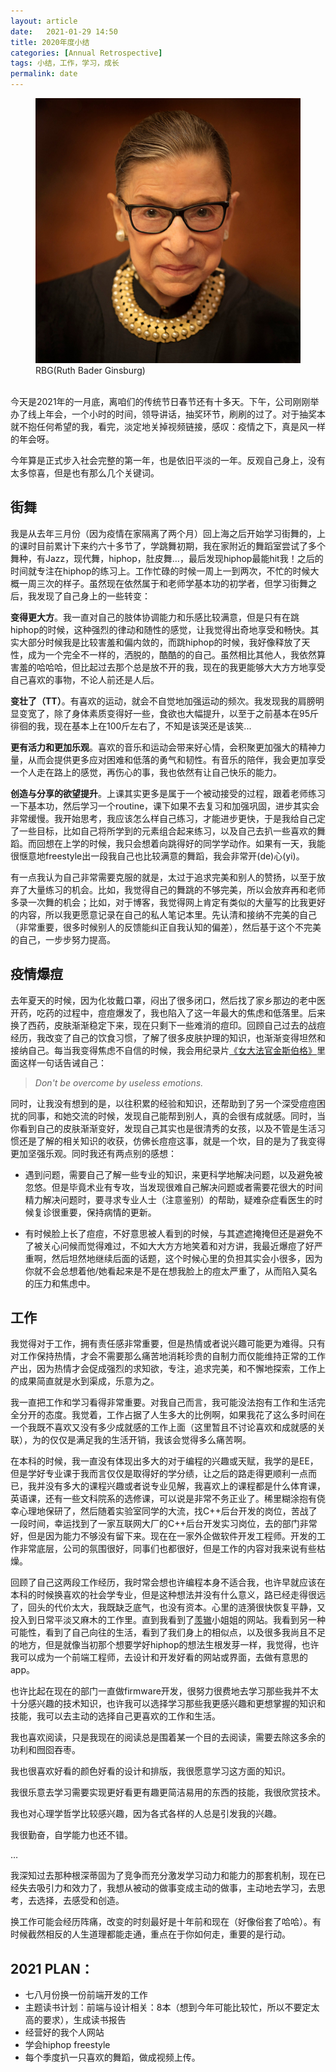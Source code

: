 ```yaml
---
layout: article
date:   2021-01-29 14:50
title: 2020年度小结
categories: [Annual Retrospective]
tags: 小结，工作，学习，成长
permalink: date
---
```



<figure>
<img src="/images/RBG.jpg"  alt="2020年的女神RBG(Ruth Bader Ginsburg)">
<figcaption>RBG(Ruth Bader Ginsburg)</figcaption> 
</figure>
<br>
今天是2021年的一月底，离咱们的传统节日春节还有十多天。下午，公司刚刚举办了线上年会，一个小时的时间，领导讲话，抽奖环节，刷刷的过了。对于抽奖本就不抱任何希望的我，看完，淡定地关掉视频链接，感叹：疫情之下，真是风一样的年会呀。

今年算是正式步入社会完整的第一年，也是依旧平淡的一年。反观自己身上，没有太多惊喜，但是也有那么几个关键词。

## 街舞
我是从去年三月份（因为疫情在家隔离了两个月）回上海之后开始学习街舞的，上的课时目前累计下来约六十多节了，学跳舞初期，我在家附近的舞蹈室尝试了多个舞种，有Jazz，现代舞，hiphop，肚皮舞…，最后发现hiphop最能hit我！之后的时间就专注在hiphop的练习上。工作忙碌的时候一周上一到两次，不忙的时候大概一周三次的样子。虽然现在依然属于和老师学基本功的初学者，但学习街舞之后，我发现了自己身上的一些转变：

**变得更大方**。我一直对自己的肢体协调能力和乐感比较满意，但是只有在跳hiphop的时候，这种强烈的律动和随性的感觉，让我觉得出奇地享受和畅快。其实大部分时候我是比较害羞和偏内敛的，而跳hiphop的时候，我好像释放了天性，成为一个完全不一样的，洒脱的，酷酷的的自己。虽然相比其他人，我依然算害羞的哈哈哈，但比起过去那个总是放不开的我，现在的我更能够大大方方地享受自己喜欢的事物，不论人前还是人后。

**变壮了（TT）**。有喜欢的运动，就会不自觉地加强运动的频次。我发现我的肩膀明显变宽了，除了身体素质变得好一些，食欲也大幅提升，以至于之前基本在95斤徘徊的我，现在基本上在100斤左右了，不知是该哭还是该笑...

**更有活力和更加乐观**。喜欢的音乐和运动会带来好心情，会积聚更加强大的精神力量，从而会提供更多应对困难和低落的勇气和韧性。有音乐的陪伴，我会更加享受一个人走在路上的感觉，再伤心的事，我也依然有让自己快乐的能力。

**创造与分享的欲望提升**。上课其实更多是属于一个被动接受的过程，跟着老师练习一下基本功，然后学习一个routine，课下如果不去复习和加强巩固，进步其实会非常缓慢。我开始思考，我应该怎么样自己练习，才能进步更快，于是我给自己定了一些目标，比如自己将所学到的元素组合起来练习，以及自己去扒一些喜欢的舞蹈。而回想在上学的时候，我只会想着向跳得好的同学学动作。如果有一天，我能很惬意地freestyle出一段我自己也比较满意的舞蹈，我会非常开(de)心(yi)。

有一点我认为自己非常需要克服的就是，太过于追求完美和别人的赞扬，以至于放弃了大量练习的机会。比如，我觉得自己的舞跳的不够完美，所以会放弃再和老师多录一次舞的机会；比如，对于博客，我觉得网上肯定有类似的大量写的比我更好的内容，所以我更愿意记录在自己的私人笔记本里。先认清和接纳不完美的自己（非常重要，很多时候别人的反馈能纠正自我认知的偏差），然后基于这个不完美的自己，一步步努力提高。

## 疫情爆痘
去年夏天的时候，因为化妆戴口罩，闷出了很多闭口，然后找了家乡那边的老中医开药，吃药的过程中，痘痘爆发了，我也陷入了这一年最大的焦虑和低落里。后来换了西药，皮肤渐渐稳定下来，现在只剩下一些难消的痘印。回顾自己过去的战痘经历，我改变了自己的饮食习惯，了解了很多皮肤护理的知识，也渐渐变得坦然和接纳自己。每当我变得焦虑不自信的时候，我会用纪录片<a href="https://movie.douban.com/photos/photo/2559039892/">《女大法官金斯伯格》</a>里面这样一句话告诫自己：

> *Don't be overcome by useless emotions.*

同时，让我没有想到的是，以往积累的经验和知识，还帮助到了另一个深受痘痘困扰的同事，和她交流的时候，发现自己能帮到别人，真的会很有成就感。同时，当你看到自己的皮肤渐渐变好，发现自己其实也是很清秀的女孩，以及不管是生活习惯还是了解的相关知识的收获，仿佛长痘痘这事，就是一个坎，目的是为了我变得更加坚强乐观。同时我还有两点别的感想：

- 遇到问题，需要自己了解一些专业的知识，来更科学地解决问题，以及避免被忽悠。但是毕竟术业有专攻，当发现很难自己解决问题或者需要花很大的时间精力解决问题时，要寻求专业人士（注意鉴别）的帮助，疑难杂症看医生的时候复诊很重要，保持病情的更新。
  
- 有时候脸上长了痘痘，不好意思被人看到的时候，与其遮遮掩掩但还是避免不了被关心问候而觉得难过，不如大大方方地笑着和对方讲，我最近爆痘了好严重啊，然后坦然地继续后面的话题，这个时候心里的负担其实会小很多，因为你就不会总想着他/她看起来是不是在想我脸上的痘太严重了，从而陷入莫名的压力和焦虑中。

## 工作
我觉得对于工作，拥有责任感非常重要，但是热情或者说兴趣可能更为难得。只有对工作保持热情，才会不需要那么痛苦地消耗珍贵的自制力而仅能维持正常的工作产出，因为热情才会促成强烈的求知欲，专注，追求完美，和不懈地探索，工作上的成果简直就是水到渠成，乐意为之。

我一直把工作和学习看得非常重要。对我自己而言，我可能没法抱有工作和生活完全分开的态度。我觉着，工作占据了人生多大的比例啊，如果我花了这么多时间在一个我既不喜欢又没有多少成就感的工作上面（这里暂且不讨论喜欢和成就感的关联），为的仅仅是满足我的生活开销，我该会觉得多么痛苦啊。

在本科的时候，我一直没有体现出多大的对于编程的兴趣或天赋，我学的是EE，但是学好专业课于我而言仅仅是取得好的学分绩，让之后的路走得更顺利一点而已，我并没有多大的课程兴趣或者说专业见解，我喜欢上的课程都是什么体育课，英语课，还有一些文科院系的选修课，可以说是非常不务正业了。稀里糊涂抱有侥幸心理地保研了，然后随着实验室同学的大流，找C++后台开发的岗位，苦战了一段时间，幸运找到了一家互联网大厂的C++后台开发实习岗位，去的部门非常好，但是因为能力不够没有留下来。现在在一家外企做软件开发工程师。开发的工作非常底层，公司的氛围很好，同事们也都很好，但是工作的内容对我来说有些枯燥。

回顾了自己这两段工作经历，我时常会想也许编程本身不适合我，也许早就应该在本科的时候换喜欢的社会学专业，但是这种想法并没有什么意义，路已经走得很远了，回头的代价太大，我既缺乏底气，也没有资本。心里的涟漪很快恢复平静，又投入到日常平淡又麻木的工作里。直到我看到了<a href="http://zhangwenli.com/blog/">羡辙</a>小姐姐的网站。我看到另一种可能性，看到了自己向往的生活，看到了我们身上的相似点，以及很多我尚且不足的地方，但是就像当初那个想要学好hiphop的想法生根发芽一样，我觉得，也许我可以成为一个前端工程师，去设计和开发好看的网站或界面，去做有意思的app。

也许比起在现在的部门一直做firmware开发，很努力很费地去学习那些我并不太十分感兴趣的技术知识，也许我可以选择学习那些我更感兴趣和更想掌握的知识和技能，我可以去主动的选择自己更喜欢的工作和生活。

我也喜欢阅读，只是我现在的阅读总是围着某一个目的去阅读，需要去除这多余的功利和囫囵吞枣。

我也很喜欢好看的颜色好看的设计和排版，我很愿意学习这方面的知识。

我很乐意去学习需要实现更好看更有趣更简洁易用的东西的技能，我很欣赏技术。

我也对心理学哲学比较感兴趣，因为各式各样的人总是引发我的兴趣。

我很勤奋，自学能力也还不错。

…

我深知过去那种根深蒂固为了竞争而充分激发学习动力和能力的那套机制，现在已经失去吸引力和效力了，我想从被动的做事变成主动的做事，主动地去学习，去思考，去选择，去感受和创造。

换工作可能会经历阵痛，改变的时刻最好是十年前和现在（好像俗套了哈哈）。有时候截然相反的人生道理都能走通，重点在于你如何走，重要的是行动。

## 2021 PLAN：

- 七八月份换一份前端开发的工作
- 主题读书计划：前端与设计相关：8本（想到今年可能比较忙，所以不要定太高的要求），生成读书报告
- 经营好的我个人网站
- 学会hiphop freestyle
- 每个季度扒一只喜欢的舞蹈，做成视频上传。

